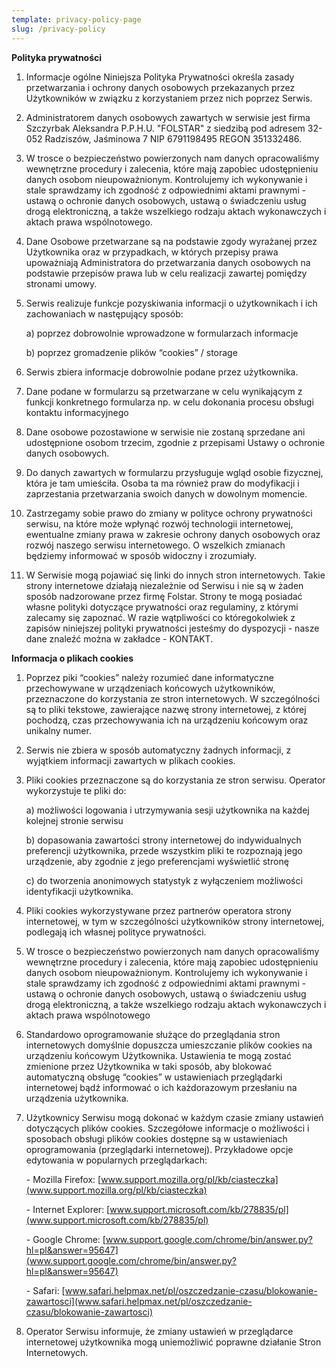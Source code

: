 ```yaml
---
template: privacy-policy-page
slug: /privacy-policy
---
```

**Polityka prywatności**

1. Informacje ogólne Niniejsza Polityka Prywatności określa zasady przetwarzania i ochrony danych osobowych przekazanych przez Użytkowników w związku z korzystaniem przez nich poprzez Serwis. 
2. Administratorem danych osobowych zawartych w serwisie jest firma Szczyrbak Aleksandra P.P.H.U. "FOLSTAR" z siedzibą pod adresem 32-052 Radziszów, Jaśminowa 7 NIP 6791198495 REGON 351332486.
3. W trosce o bezpieczeństwo powierzonych nam danych opracowaliśmy wewnętrzne procedury i zalecenia, które mają zapobiec udostępnieniu danych osobom nieupoważnionym. Kontrolujemy ich wykonywanie i stale sprawdzamy ich zgodność z odpowiednimi aktami prawnymi - ustawą o ochronie danych osobowych, ustawą o świadczeniu usług drogą elektroniczną, a także wszelkiego rodzaju aktach wykonawczych i aktach prawa wspólnotowego. 
4. Dane Osobowe przetwarzane są na podstawie zgody wyrażanej przez Użytkownika oraz w przypadkach, w których przepisy prawa upoważniają Administratora do przetwarzania danych osobowych na podstawie przepisów prawa lub w celu realizacji zawartej pomiędzy stronami umowy. 
5. Serwis realizuje funkcje pozyskiwania informacji o użytkownikach i ich zachowaniach w następujący sposób: 

   a) poprzez dobrowolnie wprowadzone w formularzach informacje 

   b) poprzez gromadzenie plików “cookies” / storage
6. Serwis zbiera informacje dobrowolnie podane przez użytkownika. 
7. Dane podane w formularzu są przetwarzane w celu wynikającym z funkcji konkretnego formularza np. w celu dokonania procesu obsługi kontaktu informacyjnego 
8. Dane osobowe pozostawione w serwisie nie zostaną sprzedane ani udostępnione osobom trzecim, zgodnie z przepisami Ustawy o ochronie danych osobowych. 
9. Do danych zawartych w formularzu przysługuje wgląd osobie fizycznej, która je tam umieściła. Osoba ta ma również praw do modyfikacji i zaprzestania przetwarzania swoich danych w dowolnym momencie. 
10. Zastrzegamy sobie prawo do zmiany w polityce ochrony prywatności serwisu, na które może wpłynąć rozwój technologii internetowej, ewentualne zmiany prawa w zakresie ochrony danych osobowych oraz rozwój naszego serwisu internetowego. O wszelkich zmianach będziemy informować w sposób widoczny i zrozumiały. 
11. W Serwisie mogą pojawiać się linki do innych stron internetowych. Takie strony internetowe działają niezależnie od Serwisu i nie są w żaden sposób nadzorowane przez firmę Folstar. Strony te mogą posiadać własne polityki dotyczące prywatności oraz regulaminy, z którymi zalecamy się zapoznać. W razie wątpliwości co któregokolwiek z zapisów niniejszej polityki prywatności jesteśmy do dyspozycji - nasze dane znaleźć można w zakładce - KONTAKT.

**Informacja o plikach cookies**

1. Poprzez piki “cookies” należy rozumieć dane informatyczne przechowywane w urządzeniach końcowych użytkowników, przeznaczone do korzystania ze stron internetowych. W szczególności są to pliki tekstowe, zawierające nazwę strony internetowej, z której pochodzą, czas przechowywania ich na urządzeniu końcowym oraz unikalny numer. 
2. Serwis nie zbiera w sposób automatyczny żadnych informacji, z wyjątkiem informacji zawartych w plikach cookies. 
3. Pliki cookies przeznaczone są do korzystania ze stron serwisu. Operator wykorzystuje te pliki do:

   a) możliwości logowania i utrzymywania sesji użytkownika na każdej kolejnej stronie serwisu 

   b) dopasowania zawartości strony internetowej do indywidualnych preferencji użytkownika, przede wszystkim pliki te rozpoznają jego urządzenie, aby zgodnie z jego preferencjami wyświetlić stronę 

   c) do tworzenia anonimowych statystyk z wyłączeniem możliwości identyfikacji użytkownika. 
4. Pliki cookies wykorzystywane przez partnerów operatora strony internetowej, w tym w szczególności użytkowników strony internetowej, podlegają ich własnej polityce prywatności. 
5. W trosce o bezpieczeństwo powierzonych nam danych opracowaliśmy wewnętrzne procedury i zalecenia, które mają zapobiec udostępnieniu danych osobom nieupoważnionym. Kontrolujemy ich wykonywanie i stale sprawdzamy ich zgodność z odpowiednimi aktami prawnymi - ustawą o ochronie danych osobowych, ustawą o świadczeniu usług drogą elektroniczną, a także wszelkiego rodzaju aktach wykonawczych i aktach prawa wspólnotowego 
6. Standardowo oprogramowanie służące do przeglądania stron internetowych domyślnie dopuszcza umieszczanie plików cookies na urządzeniu końcowym Użytkownika. Ustawienia te mogą zostać zmienione przez Użytkownika w taki sposób, aby blokować automatyczną obsługę “cookies” w ustawieniach przeglądarki internetowej bądź informować o ich każdorazowym przesłaniu na urządzenia użytkownika. 
7. Użytkownicy Serwisu mogą dokonać w każdym czasie zmiany ustawień dotyczących plików cookies. Szczegółowe informacje o możliwości i sposobach obsługi plików cookies dostępne są w ustawieniach oprogramowania (przeglądarki internetowej). Przykładowe opcje edytowania w popularnych przeglądarkach: 

   \- Mozilla Firefox: [www.support.mozilla.org/pl/kb/ciasteczka](www.support.mozilla.org/pl/kb/ciasteczka) 

   \- Internet Explorer: [www.support.microsoft.com/kb/278835/pl](www.support.microsoft.com/kb/278835/pl) 

   \- Google Chrome: [www.support.google.com/chrome/bin/answer.py?hl=pl&answer=95647](www.support.google.com/chrome/bin/answer.py?hl=pl&answer=95647) 

   \- Safari: [www.safari.helpmax.net/pl/oszczedzanie-czasu/blokowanie-zawartosci](www.safari.helpmax.net/pl/oszczedzanie-czasu/blokowanie-zawartosci) 
8. Operator Serwisu informuje, że zmiany ustawień w przeglądarce internetowej użytkownika mogą uniemożliwić poprawne działanie Stron Internetowych.